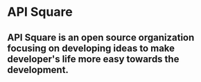 # API Square

## API Square is an open source organization focusing on developing ideas to make developer's life more easy towards the development.